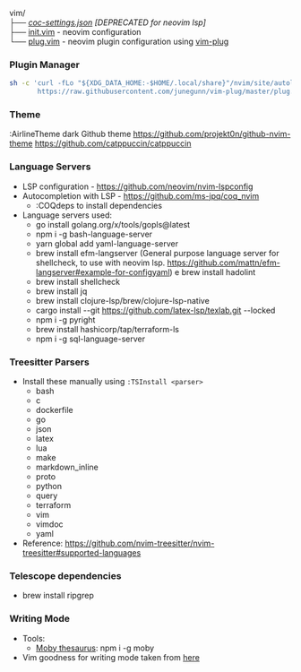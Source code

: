 vim/  
├── _[coc-settings.json](./coc-settings.json) [DEPRECATED for neovim lsp]_   
├── [init.vim](./init.vim) - neovim configuration   
└── [plug.vim](./plug.vim) - neovim plugin configuration using [vim-plug](https://github.com/junegunn/vim-plug)

### Plugin Manager
```sh
sh -c 'curl -fLo "${XDG_DATA_HOME:-$HOME/.local/share}"/nvim/site/autoload/plug.vim --create-dirs \
       https://raw.githubusercontent.com/junegunn/vim-plug/master/plug.vim'
```

### Theme
:AirlineTheme dark
Github theme
https://github.com/projekt0n/github-nvim-theme
https://github.com/catppuccin/catppuccin

### Language Servers
- LSP configuration - https://github.com/neovim/nvim-lspconfig
- Autocompletion with LSP - https://github.com/ms-jpq/coq_nvim
    - :COQdeps to install dependencies
- Language servers used:
    - go install golang.org/x/tools/gopls@latest
    - npm i -g bash-language-server
    - yarn global add yaml-language-server
    - brew install efm-langserver (General purpose language server for shellcheck, to use with neovim lsp. https://github.com/mattn/efm-langserver#example-for-configyaml)
    e brew install hadolint
    - brew install shellcheck
    - brew install jq
    - brew install clojure-lsp/brew/clojure-lsp-native
    - cargo install --git https://github.com/latex-lsp/texlab.git --locked
    - npm i -g pyright
    - brew install hashicorp/tap/terraform-ls
    - npm i -g sql-language-server

### Treesitter Parsers
- Install these manually using `:TSInstall <parser>`
    - bash
    - c
    - dockerfile
    - go
    - json
    - latex
    - lua
    - make
    - markdown_inline
    - proto
    - python
    - query
    - terraform
    - vim
    - vimdoc
    - yaml
- Reference: https://github.com/nvim-treesitter/nvim-treesitter#supported-languages

### Telescope dependencies
- brew install ripgrep

### Writing Mode
- Tools:
    - [Moby thesaurus](https://github.com/words/moby): npm i -g moby
- Vim goodness for writing mode taken from [here](https://www.reddit.com/r/vim/comments/q03mqa/my_setup_for_prose/)
